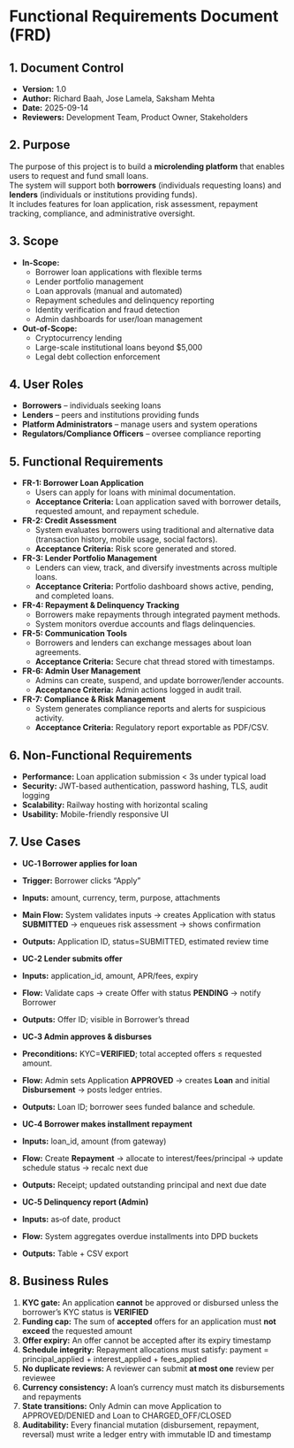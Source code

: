 # Functional Requirements Document (FRD)
## 1. Document Control
- **Version:** 1.0  
- **Author:** Richard Baah, Jose Lamela, Saksham Mehta
- **Date:** 2025-09-14
- **Reviewers:** Development Team, Product Owner, Stakeholders  
## 2. Purpose
The purpose of this project is to build a **microlending platform** that enables users to request and fund small loans.  
The system will support both **borrowers** (individuals requesting loans) and **lenders** (individuals or institutions providing funds).  
It includes features for loan application, risk assessment, repayment tracking, compliance, and administrative oversight.  
## 3. Scope
- **In-Scope:**  
  - Borrower loan applications with flexible terms  
  - Lender portfolio management  
  - Loan approvals (manual and automated)  
  - Repayment schedules and delinquency reporting  
  - Identity verification and fraud detection  
  - Admin dashboards for user/loan management  
- **Out-of-Scope:**  
  - Cryptocurrency lending  
  - Large-scale institutional loans beyond $5,000  
  - Legal debt collection enforcement
## 4. User Roles
- **Borrowers** – individuals seeking loans  
- **Lenders** – peers and institutions providing funds  
- **Platform Administrators** – manage users and system operations  
- **Regulators/Compliance Officers** – oversee compliance reporting  
## 5. Functional Requirements
- **FR-1: Borrower Loan Application**  
  - Users can apply for loans with minimal documentation.  
  - **Acceptance Criteria:** Loan application saved with borrower details, requested amount, and repayment schedule.  
- **FR-2: Credit Assessment**  
  - System evaluates borrowers using traditional and alternative data (transaction history, mobile usage, social factors).  
  - **Acceptance Criteria:** Risk score generated and stored.  
- **FR-3: Lender Portfolio Management**  
  - Lenders can view, track, and diversify investments across multiple loans.  
  - **Acceptance Criteria:** Portfolio dashboard shows active, pending, and completed loans.  
- **FR-4: Repayment & Delinquency Tracking**  
  - Borrowers make repayments through integrated payment methods.  
  - System monitors overdue accounts and flags delinquencies.  
- **FR-5: Communication Tools**  
  - Borrowers and lenders can exchange messages about loan agreements.  
  - **Acceptance Criteria:** Secure chat thread stored with timestamps.  
- **FR-6: Admin User Management**  
  - Admins can create, suspend, and update borrower/lender accounts.  
  - **Acceptance Criteria:** Admin actions logged in audit trail.  
- **FR-7: Compliance & Risk Management**  
  - System generates compliance reports and alerts for suspicious activity.  
  - **Acceptance Criteria:** Regulatory report exportable as PDF/CSV.  
## 6. Non-Functional Requirements
- **Performance:** Loan application submission < 3s under typical load  
- **Security:** JWT-based authentication, password hashing, TLS, audit logging  
- **Scalability:** Railway hosting with horizontal scaling  
- **Usability:** Mobile-friendly responsive UI  
## 7. Use Cases
- **UC‑1 Borrower applies for loan**  
- **Trigger:** Borrower clicks “Apply” 
- **Inputs:** amount, currency, term, purpose, attachments 
- **Main Flow:** System validates inputs → creates Application with status **SUBMITTED** → enqueues risk assessment → shows confirmation
- **Outputs:** Application ID, status=SUBMITTED, estimated review time

- **UC‑2 Lender submits offer**  
- **Inputs:** application_id, amount, APR/fees, expiry
- **Flow:** Validate caps → create Offer with status **PENDING** → notify Borrower
- **Outputs:** Offer ID; visible in Borrower’s thread

- **UC‑3 Admin approves & disburses**  
- **Preconditions:** KYC=**VERIFIED**; total accepted offers ≤ requested amount.  
- **Flow:** Admin sets Application **APPROVED** → creates **Loan** and initial **Disbursement** → posts ledger entries.  
- **Outputs:** Loan ID; borrower sees funded balance and schedule.

- **UC‑4 Borrower makes installment repayment**  
- **Inputs:** loan_id, amount (from gateway)
- **Flow:** Create **Repayment** → allocate to interest/fees/principal → update schedule status → recalc next due
- **Outputs:** Receipt; updated outstanding principal and next due date

- **UC‑5 Delinquency report (Admin)**  
- **Inputs:** as‑of date, product
- **Flow:** System aggregates overdue installments into DPD buckets  
- **Outputs:** Table + CSV export
## 8. Business Rules
1. **KYC gate:** An application **cannot** be approved or disbursed unless the borrower’s KYC status is **VERIFIED**
2. **Funding cap:** The sum of **accepted** offers for an application must **not exceed** the requested amount
3. **Offer expiry:** An offer cannot be accepted after its expiry timestamp
4. **Schedule integrity:** Repayment allocations must satisfy: payment = principal_applied + interest_applied + fees_applied
5. **No duplicate reviews:** A reviewer can submit **at most one** review per reviewee
6. **Currency consistency:** A loan’s currency must match its disbursements and repayments  
7. **State transitions:** Only Admin can move Application to APPROVED/DENIED and Loan to CHARGED_OFF/CLOSED
8. **Auditability:** Every financial mutation (disbursement, repayment, reversal) must write a ledger entry with immutable ID and timestamp